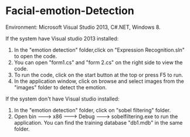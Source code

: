 # Facial-emotion-Detection
Environment: Microsoft Visual Studio 2013, C#.NET, Windows 8.

If the system have Visual studio 2013 installed:

1. In the "emotion detection" folder,click on "Expression Recognition.sln" to open the code.
2. You can open "form1.cs" and "form 2.cs" on the right side to view the code.
3. To run the code, click on the start button at the top or press F5 to run.
4. In the application window, click on browse and select images 
   from the "images" folder to detect the emotion.


If the system don't have Visual studio installed:

1. In the "emotion detection" folder, click on "sobel filtering" folder.
2. Open bin ---> x86 ---> Debug ---> sobelfiltering.exe to run the application.
You can find the training database "db1.mdb" in the same folder.
